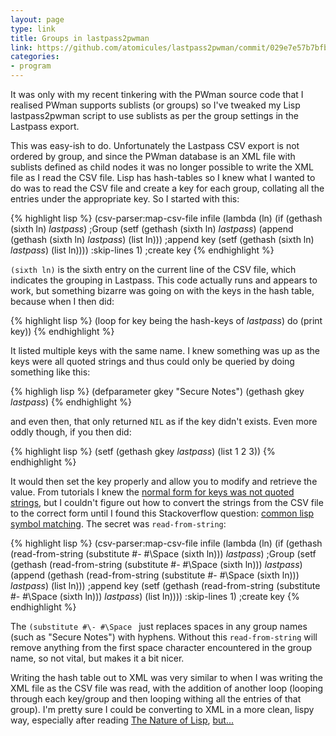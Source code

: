 ```yaml
---
layout: page
type: link
title: Groups in lastpass2pwman
link: https://github.com/atomicules/lastpass2pwman/commit/029e7e57b7bfbe81b8678cb7b37d044326a0102f
categories:
- program
---
```

It was only with my recent tinkering with the PWman source code that I realised PWman supports sublists (or groups) so I've tweaked my Lisp lastpass2pwman script to use sublists as per the group settings in the Lastpass export.

This was easy-ish to do. Unfortunately the Lastpass CSV export is not ordered by group, and since the PWman database is an XML file with sublists defined as child nodes it was no longer possible to write the XML file as I read the CSV file. Lisp has hash-tables so I knew what I wanted to do was to read the CSV file and create a key for each group, collating all the entries under the appropriate key. So I started with this:

{% highlight lisp %}
(csv-parser:map-csv-file infile
	(lambda (ln)
		(if (gethash (sixth ln) *lastpass*) ;Group
			(setf
				(gethash (sixth ln) *lastpass*)
				(append (gethash (sixth ln) *lastpass*) (list ln))) ;append key
			(setf
				(gethash (sixth ln) *lastpass*)
				(list ln)))) :skip-lines 1) ;create key
{% endhighlight %}

`(sixth ln)` is the sixth entry on the current line of the CSV file, which indicates the grouping in Lastpass. This code actually runs and appears to work, but something bizarre was going on with the keys in the hash table, because when I then did:

{% highlight lisp %}
(loop for key being the hash-keys of *lastpass*) do (print key))
{% endhighlight %}

It listed multiple keys with the same name. I knew something was up as the keys were all quoted strings and thus could only be queried by doing something like this:

{% highligh lisp %}
(defparameter gkey "Secure Notes")
(gethash gkey *lastpass*)
{% endhighlight %}

and even then, that only returned `NIL` as if the key didn't exists. Even more oddly though, if you then did:

{% highlight lisp %}
(setf (gethash gkey *lastpass*) (list 1 2 3))
{% endhighlight %}

It would then set the key properly and allow you to modify and retrieve the value. From tutorials I knew the [normal form for keys was not quoted strings](https://en.wikibooks.org/wiki/Common_Lisp/Advanced_topics/Hash_tables#Traversing_a_Hash_Table), but I couldn't figure out how to convert the strings from the CSV file to the correct form until I found this Stackoverflow question: [common lisp symbol matching](http://stackoverflow.com/questions/12420240/common-lisp-symbol-matching). The secret was `read-from-string`:

{% highlight lisp %}
(csv-parser:map-csv-file infile
	(lambda (ln)
		(if (gethash (read-from-string (substitute #\- #\Space (sixth ln))) *lastpass*) ;Group
			(setf
				(gethash (read-from-string (substitute #\- #\Space (sixth ln))) *lastpass*)
				(append (gethash (read-from-string (substitute #\- #\Space (sixth ln))) *lastpass*) (list ln))) ;append key
			(setf
				(gethash (read-from-string (substitute #\- #\Space (sixth ln))) *lastpass*)
				(list ln)))) :skip-lines 1) ;create key
{% endhighlight %}

The `(substitute #\- #\Space ` just replaces spaces in any group names (such as "Secure Notes") with hyphens. Without this `read-from-string` will remove anything from the first space character encountered in the group name, so not vital, but makes it a bit nicer.

Writing the hash table out to XML was very similar to when I was writing the XML file as the CSV file was read, with the addition of another loop (looping through each key/group and then looping withing all the entries of that group). I'm pretty sure I could be converting to XML in a more clean, lispy way, especially after reading [The Nature of Lisp](http://www.defmacro.org/ramblings/lisp.html), [but...](https://rstat.us/updates/50b38cd71e393d000200b679i)
